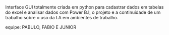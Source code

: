 Interface GUI totalmente criada em python para cadastrar dados em tabelas do excel e analisar dados com Power B.I, o projeto e a continuidade de um trabalho sobre o uso da I.A em ambientes de trabalho. 

equipe: PABULO, FABIO E JUNIOR
